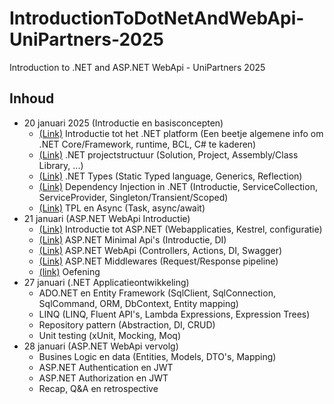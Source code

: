 # IntroductionToDotNetAndWebApi-UniPartners-2025
Introduction to .NET and ASP.NET WebApi - UniPartners 2025

## Inhoud

- 20 januari 2025 (Introductie en basisconcepten)
    - [(Link)](./2025-01-20/1-DotNet-Introduction/1-Before/README.md) Introductie tot het .NET platform (Een beetje algemene info om .NET Core/Framework, runtime, BCL, C# te kaderen)
    - [(Link)](./2025-01-20/2-DotNet-Projects/1-Before/README.md) .NET projectstructuur (Solution, Project, Assembly/Class Library, ...)
    - [(Link)](./2025-01-20/3-DotNet-Types/1-Before/README.md) .NET Types (Static Typed language, Generics, Reflection)
    - [(Link)](./2025-01-20/4-Dependency-Injection/1-Before/README.md) Dependency Injection in .NET (Introductie, ServiceCollection, ServiceProvider, Singleton/Transient/Scoped)
    - [(Link)](./2025-01-20/5-TPL-Async/1-Before/README.md) TPL en Async (Task, async/await)
- 21 januari (ASP.NET WebApi Introductie)
    - [(Link)](./2025-01-21/1-AspNet-Introduction/1-Before/README.md) Introductie tot ASP.NET (Webapplicaties, Kestrel, configuratie)
    - [(Link)](./2025-01-21/2-AspNet-MinimalWebApi/1-Before/README.md) ASP.NET Minimal Api's (Introductie, DI)
    - [(Link)](./2025-01-21/3-AspNet-WebApi/1-Before/README.md) ASP.NET WebApi (Controllers, Actions, DI, Swagger)
    - [(Link)](./2025-01-21/4-AspNetMiddleware/1-Before/README.md) ASP.NET Middlewares (Request/Response pipeline)
    - [(link)](./2025-01-21/5-Oefening/1-Before/README.md) Oefening
- 27 januari (.NET Applicatieontwikkeling)
    - ADO.NET en Entity Framework (SqlClient, SqlConnection, SqlCommand, ORM, DbContext, Entity mapping)
    - LINQ (LINQ, Fluent API's, Lambda Expressions, Expression Trees)
    - Repository pattern (Abstraction, DI, CRUD)
    - Unit testing (xUnit, Mocking, Moq)
- 28 januari (ASP.NET WebApi vervolg)
    - Busines Logic en data (Entities, Models, DTO's, Mapping)
    - ASP.NET Authentication en JWT
    - ASP.NET Authorization en JWT
    - Recap, Q&A en retrospective